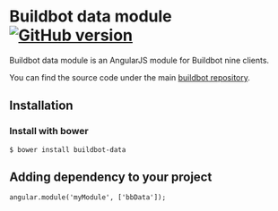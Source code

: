 # Buildbot data module [![GitHub version](https://badge.fury.io/gh/buildbot%2Fbuildbot-data-js.svg)](http://badge.fury.io/gh/buildbot%2Fbuildbot-data-js)

Buildbot data module is an AngularJS module for Buildbot nine clients.

You can find the source code under the main [buildbot repository](https://github.com/buildbot/buildbot/tree/master/www/data_module).

## Installation

### Install with bower
```
$ bower install buildbot-data
```

## Adding dependency to your project

```
angular.module('myModule', ['bbData']);

```
